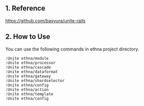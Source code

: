 ## 1. Reference

https://github.com/basyura/unite-rails

## 2. How to Use

You can use the following commands in ethna project directory.

```
:Unite ethna/module
:Unite ethna/processor
:Unite ethna/cascade
:Unite ethna/dataformat
:Unite ethna/gateway
:Unite ethna/shardselector
:Unite ethna/config
:Unite ethna/action
:Unite ethna/template
:Unite ethna/config
```
